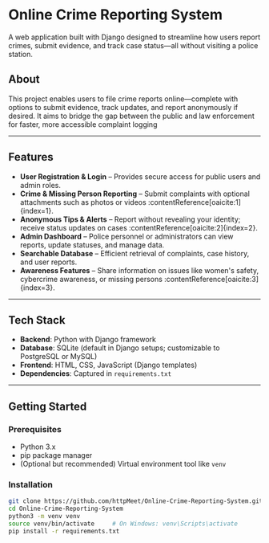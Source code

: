 # Online Crime Reporting System

A web application built with Django designed to streamline how users report crimes, submit evidence, and track case status—all without visiting a police station.

## About

This project enables users to file crime reports online—complete with options to submit evidence, track updates, and report anonymously if desired. It aims to bridge the gap between the public and law enforcement for faster, more accessible complaint logging

---

## Features

- **User Registration & Login** – Provides secure access for public users and admin roles.  
- **Crime & Missing Person Reporting** – Submit complaints with optional attachments such as photos or videos :contentReference[oaicite:1]{index=1}.  
- **Anonymous Tips & Alerts** – Report without revealing your identity; receive status updates on cases :contentReference[oaicite:2]{index=2}.  
- **Admin Dashboard** – Police personnel or administrators can view reports, update statuses, and manage data.  
- **Searchable Database** – Efficient retrieval of complaints, case history, and user reports.  
- **Awareness Features** – Share information on issues like women's safety, cybercrime awareness, or missing persons :contentReference[oaicite:3]{index=3}.

---

## Tech Stack

- **Backend**: Python with Django framework  
- **Database**: SQLite (default in Django setups; customizable to PostgreSQL or MySQL)  
- **Frontend**: HTML, CSS, JavaScript (Django templates)  
- **Dependencies**: Captured in `requirements.txt`

---

## Getting Started

### Prerequisites

- Python 3.x  
- pip package manager  
- (Optional but recommended) Virtual environment tool like `venv`

### Installation

```bash
git clone https://github.com/httpMeet/Online-Crime-Reporting-System.git
cd Online-Crime-Reporting-System
python3 -m venv venv
source venv/bin/activate     # On Windows: venv\Scripts\activate
pip install -r requirements.txt

